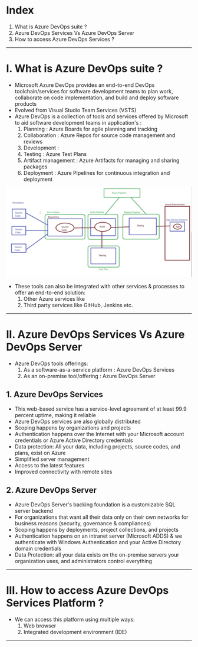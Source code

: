 # Index
1. What is Azure DevOps suite ?
2. Azure DevOps Services Vs Azure DevOps Server
3. How to access Azure DevOps Services ?
-------------------------------------------------------------------------------------------------------------------------------------------------------------------------------------------------------------------------------------------------------------------------------------------------------
# I. What is Azure DevOps suite ?
 - Microsoft Azure DevOps provides an end-to-end DevOps toolchain/services for software development teams to plan work, collaborate on code implementation, and build and deploy software products
 - Evolved from Visual Studio Team Services (VSTS)
 - Azure DevOps is a collection of tools and services offered by Microsoft to aid software development teams in application's :
   1. Planning             : Azure Boards for agile planning and tracking
   2. Collaboration        : Azure Repos for source code management and reviews
   3. Development          : 
   4. Testing              : Azure Test Plans
   5. Artifact management  : Azure Artifacts for managing and sharing packages
   6. Deployment           : Azure Pipelines for continuous integration and deployment

![Various Azure DevOps tools used in various stages of SDLC](../assets/azure-devops-stages.png)

 - These tools can also be integrated with other services & processes to offer an end-to-end solution: 
    1. Other Azure services like
    2. Third party services like GitHub, Jenkins etc.
  
-------------------------------------------------------------------------------------------------------------------------------------------------------------------------------------------------------------------------------------------------------------------------------------------------------
# II. Azure DevOps Services Vs Azure DevOps Server
- Azure DevOps tools offerings:
   1. As a software-as-a-service platform  : Azure DevOps Services
   2. As an on-premise tool/offering       : Azure DevOps Server

## 1. Azure DevOps Services
 - This web-based service has a service-level agreement of at least 99.9 percent uptime, making it reliable
 - Azure DevOps services are also globally distributed
 - Scoping happens by organizations and projects
 - Authentication happens over the Internet with your Microsoft account credentials or Azure Active Directory credentials
 - Data protection: All your data, including projects, source codes, and plans, exist on Azure
 - Simplified server management
 - Access to the latest features
 - Improved connectivity with remote sites

## 2. Azure DevOps Server
 - Azure DevOps Server's backing foundation is a customizable SQL server backend
 - For organizations that want all their data only on their own networks for business reasons (security, governance & compliances)
 - Scoping happens by deployments, project collections, and projects
 - Authentication happens on an intranet server (Microsoft ADDS) & we authenticate with Windows Authentication and your Active Directory domain credentials
 - Data Protection: all your data exists on the on-premise servers your organization uses, and administrators control everything
   
-------------------------------------------------------------------------------------------------------------------------------------------------------------------------------------------------------------------------------------------------------------------------------------------------------
# III. How to access Azure DevOps Services Platform ?
 - We can access this platform using multiple ways:
    1. Web browser
    2. Integrated development environment (IDE)
-------------------------------------------------------------------------------------------------------------------------------------------------------------------------------------------------------------------------------------------------------------------------------------------------------


